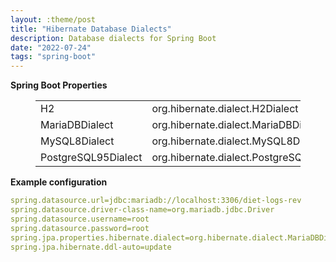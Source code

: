 ```yaml
---
layout: :theme/post
title: "Hibernate Database Dialects"
description: Database dialects for Spring Boot
date: "2022-07-24"
tags: "spring-boot"
---
```


**Spring Boot Properties**

<figure>
<table><tbody><tr><td>H2</td><td>org.hibernate.dialect.H2Dialect</td></tr><tr><td>MariaDBDialect</td><td>org.hibernate.dialect.MariaDBDialect</td></tr><tr><td>MySQL8Dialect</td><td>org.hibernate.dialect.MySQL8Dialect</td></tr><tr><td>PostgreSQL95Dialect</td><td>org.hibernate.dialect.PostgreSQL95Dialect</td></tr></tbody></table>
</figure>

**Example configuration**

```yaml
spring.datasource.url=jdbc:mariadb://localhost:3306/diet-logs-rev
spring.datasource.driver-class-name=org.mariadb.jdbc.Driver
spring.datasource.username=root
spring.datasource.password=root
spring.jpa.properties.hibernate.dialect=org.hibernate.dialect.MariaDBDialect
spring.jpa.hibernate.ddl-auto=update
```
